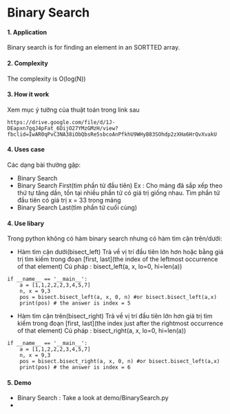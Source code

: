 # Binary Search

#### 1. Application
Binary search is for finding an element in an SORTTED array.

#### 2. Complexity
The complexity is O(log(N))

#### 3. How it work
Xem mục ý tưởng của thuật toán trong link sau
```
https://drive.google.com/file/d/1J-DEapxn7gqJ4pFat_6DijO27YMzGMzH/view?fbclid=IwAR0qPvC3NA38iObQbsRe5sbcoAnPfkhU9WHyB83SOhdp2zXHa6HrQvXvakU
```
#### 4. Uses case
Các dạng bài thường gặp:
- Binary Search
- Binary Search First(tìm phần từ đầu tiên)
Ex : Cho mảng đã sắp xếp theo thứ tự tăng dần, tồn tại nhiều phần tử có giá trị giống nhau. Tìm phần tử đầu tiên có giá trị x = 33 trong mảng
- Binary Search Last(tìm phần tử cuối cùng)

#### 4. Use libary
Trong python không có hàm binary search nhưng có hàm tìm cận trên/dưới:
- Hàm tìm cận dưới(bisect_left)
Trả về vị trí đầu tiên lớn hơn hoặc bằng giá trị tìm kiếm trong đoạn [first, last](the index of the leftmost occurrence of that element)
Cú pháp : bisect_left(a, x, lo=0, hi=len(a))
```
if __name__ == '__main__':
    a = [1,1,2,2,2,3,4,5,7]
    n, x = 9,3
    pos = bisect.bisect_left(a, x, 0, n) #or bisect.bisect_left(a,x)
    print(pos) # the answer is index = 5
```

- Hàm tìm cận trên(bisect_right)
Trả về vị trí đầu tiên lớn hơn giá trị tìm kiếm trong đoạn [first, last](the index just after the rightmost occurrence of that element)
Cú pháp : bisect_right(a, x, lo=0, hi=len(a))
```
if __name__ == '__main__':
    a = [1,1,2,2,2,3,4,5,7]
    n, x = 9,3
    pos = bisect.bisect_right(a, x, 0, n) #or bisect.bisect_left(a,x)
    print(pos) # the answer is index = 6
```

#### 5. Demo
- Binary Search : Take a look at demo/BinarySearch.py
- 








